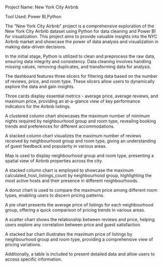 Project Name: New York City Airbnb

Tool Used: Power BI,Python

The "New York City Airbnb" project is a comprehensive exploration of the New York City Airbnb dataset using Python for data cleaning and Power BI for visualization. This project aims to provide valuable insights into the NYC Airbnb market and showcase the power of data analysis and visualization in making data-driven decisions.

In the initial stage, Python is utilized to clean and preprocess the raw data, ensuring data integrity and consistency. Data cleaning involves handling missing values, removing duplicates, and transforming data for analysis.

The dashboard features three slicers for filtering data based on the number of reviews, price, and room type. These slicers allow users to dynamically explore the data and gain insights.

Three cards display essential metrics - average price, average reviews, and maximum price, providing an at-a-glance view of key performance indicators for the Airbnb listings.

A clustered column chart showcases the maximum number of minimum nights required by neighbourhood group and room type, revealing booking trends and preferences for different accommodations.

A stacked column chart visualizes the maximum number of reviews received by neighbourhood group and room type, giving an understanding of guest feedback and popularity in various areas.

Map is used to display neighbourhood group and room type, presenting a spatial view of Airbnb properties across the city.

A stacked column chart is employed to showcase the maximum calculated_host_listings_count by neighbourhood group, highlighting the most active hosts and their presence in different neighbourhoods.

A donut chart is used to compare the maximum price among different room types, enabling users to discern pricing patterns.

A pie chart presents the average price of listings for each neighbourhood group, offering a quick comparison of pricing trends in various areas.

A scatter chart shows the relationship between reviews and price, helping users explore any correlation between price and guest satisfaction.

A stacked bar chart illustrates the maximum price of listings by neighbourhood group and room type, providing a comprehensive view of pricing variations.

Additionally, a table is included to present detailed data and allow users to access specific information.

